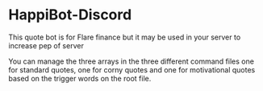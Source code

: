 # HappiBot-Discord

This quote bot is for Flare finance but it may be used in your server to increase pep of server

You can manage the three arrays in the three different command files one for standard quotes, one for corny quotes and one for motivational quotes 
based on the trigger words on the root file.
